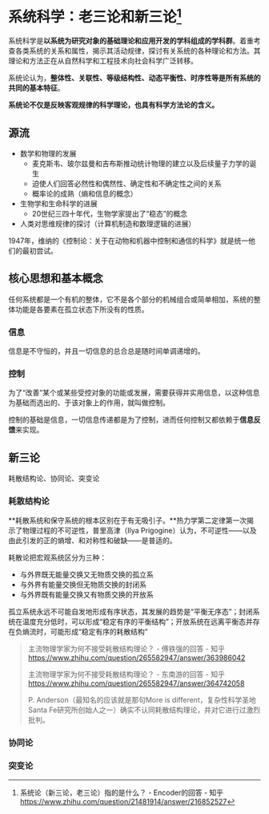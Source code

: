 # 系统科学：老三论和新三论[^1]



系统科学是**以系统为研究对象的基础理论和应用开发的学科组成的学科群**。着重考查各类系统的关系和属性，揭示其活动规律，探讨有关系统的各种理论和方法。其理论和方法正在从自然科学和工程技术向社会科学广泛转移。

系统论认为，**整体性、关联性、等级结构性、动态平衡性、时序性等是所有系统的共同的基本特征**。

**系统论不仅是反映客观规律的科学理论，也具有科学方法论的含义。**

## 源流

* 数学和物理的发展
  * 麦克斯韦、玻尔兹曼和吉布斯推动统计物理的建立以及后续量子力学的诞生
  * 迫使人们回答必然性和偶然性、确定性和不确定性之间的关系
  * 概率论的成熟（熵和信息的概念）
* 生物学和生命科学的进展
  * 20世纪三四十年代，生物学家提出了“稳态”的概念
* 人类对思维规律的探讨（计算机制造和数理逻辑的进展）



1947年，维纳的《控制论：关于在动物和机器中控制和通信的科学》就是统一他们的最初尝试。

## 核心思想和基本概念

任何系统都是一个有机的整体，它不是各个部分的机械组合或简单相加，系统的整体功能是各要素在孤立状态下所没有的性质。



### 信息

信息是不守恒的，并且一切信息的总合总是随时间单调递增的。

### 控制

为了“改善”某个或某些受控对象的功能或发展，需要获得并实用信息，以这种信息为基础而选出的、于该对象上的作用，就叫做控制。

控制的基础是信息，一切信息传递都是为了控制，进而任何控制又都依赖于**信息反馈**来实现。

## 新三论

耗散结构论、协同论、突变论

### 耗散结构论

**耗散系统和保守系统的根本区别在于有无吸引子。**热力学第二定律第一次揭示了物理过程的不可逆性，普里高津（Ilya Prigogine）认为，不可逆性——以及由此引发的正的熵增、和对称性和破缺——是普适的。

耗散论把宏观系统区分为三种：

* 与外界既无能量交换又无物质交换的孤立系
* 与外界有能量交换但无物质交换的封闭系
* 与外界既有能量交换又有物质交换的开放系

孤立系统永远不可能自发地形成有序状态，其发展的趋势是“平衡无序态”；封闭系统在温度充分低时，可以形成“稳定有序的平衡结构”；开放系统在远离平衡态并存在负熵流时，可能形成“稳定有序的耗散结构”



> 主流物理学家为何不接受耗散结构理论？ - 傅铁强的回答 - 知乎 https://www.zhihu.com/question/265582947/answer/363986042
>
> 主流物理学家为何不接受耗散结构理论？ - 东南游的回答 - 知乎 https://www.zhihu.com/question/265582947/answer/364742058
>
> P. Anderson（最知名的应该就是那句More is different，复杂性科学圣地Santa Fe研究所创始人之一）确实不认同耗散结构理论，并对它进行过激烈批判。

### 协同论





### 突变论





[^1]:系统论（新三论，老三论）指的是什么？ - Encoder的回答 - 知乎 https://www.zhihu.com/question/21481914/answer/216852527